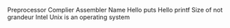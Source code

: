 Preprocessor
Complier
Assembler
Name
Hello puts
Hello printf
Size of not grandeur
Intel
Unix is an operating system
